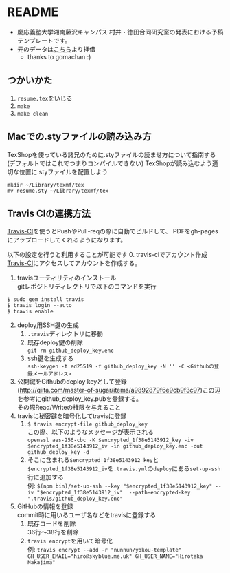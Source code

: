 # README
* 慶応義塾大学湘南藤沢キャンパス 村井・徳田合同研究室の発表における予稿テンプレートです。
* 元のデータは[こちら](https://gist.github.com/ntddk/f842cabe4298a2f988b9)より拝借
    - thanks to gomachan :)

## つかいかた
1. `resume.tex`をいじる
2. `make`
4. `make clean`

## Macでの.styファイルの読み込み方
TexShopを使っている諸兄のために.styファイルの読ませ方について指南する(デフォルトではこれでつまりコンパイルできない)
TexShopが読み込むよう適切な位置に.styファイルを配置しよう
```
mkdir ~/Library/texmf/tex
mv resume.sty ~/Library/texmf/tex
```

## Travis CIの連携方法
[Travis-CI](https://travis-ci.org/)を使うとPushやPull-reqの際に自動でビルドして、
PDFをgh-pagesにアップロードしてくれるようになります。

以下の設定を行うと利用することが可能です
0. travis-ciでアカウント作成  
[Travis-CI](https://travis-ci.org/)にアクセスしてアカウントを作成する。

1. travisユーティリティのインストール  
gitレポジトリディレクトリで以下のコマンドを実行
```
$ sudo gem install travis
$ travis login --auto
$ travis enable
```
2. deploy用SSH鍵の生成
    1. `.travis`ディレクトリに移動
    2. 既存deploy鍵の削除  
    `git rm github_deploy_key.enc`
    3. ssh鍵を生成する  
    `ssh-keygen -t ed25519 -f github_deploy_key -N '' -C <Githubの登録メールアドレス>`
3. 公開鍵をGithubのdeploy keyとして登録  
(http://qiita.com/master-of-sugar/items/a9892879f6e9cb9f3c97)この辺を参考にgithub_deploy_key.pubを登録する。  
その際Read/Writeの権限を与えること
4. travisに秘密鍵を暗号化してtravisに登録  
    1. `$ travis encrypt-file github_deploy_key`  
    この際、以下のようなメッセージが表示される  
    `openssl aes-256-cbc -K $encrypted_1f38e5143912_key -iv $encrypted_1f38e5143912_iv -in github_deploy_key.enc -out github_deploy_key -d`  
    2. そこに含まれる`$encrypted_1f38e5143912_key`と`$encrypted_1f38e5143912_iv`を`.travis.yml`の`deploy`にある`set-up-ssh`行に追加する  
    例: `$(npm bin)/set-up-ssh --key "$encrypted_1f38e5143912_key" --iv "$encrypted_1f38e5143912_iv"  --path-encrypted-key ".travis/github_deploy_key.enc"`
5. GitHubの情報を登録  
commit時に用いるユーザ名などをtravisに登録する  
    1. 既存コードを削除  
    36行〜38行を削除
    2. `travis encrypt`を用いて暗号化  
    例: `travis encrypt --add -r "nunnun/yokou-template" GH_USER_EMAIL="hiro@skyblue.me.uk" GH_USER_NAME="Hirotaka Nakajima"`
